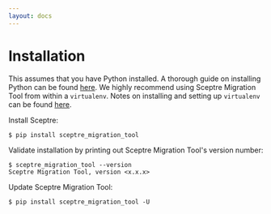 ```yaml
---
layout: docs
---
```


# Installation

This assumes that you have Python installed. A thorough guide on installing Python can be found [here](http://docs.python-guide.org/en/latest/starting/installation/). We highly recommend using Sceptre Migration Tool from within a `virtualenv`. Notes on installing and setting up `virtualenv` can be found [here](http://docs.python-guide.org/en/latest/dev/virtualenvs/).

Install Sceptre:

```shell
$ pip install sceptre_migration_tool
```

Validate installation by printing out Sceptre Migration Tool's version number:

```shell
$ sceptre_migration_tool --version
Sceptre Migration Tool, version <x.x.x>
```

Update Sceptre Migration Tool:

```shell
$ pip install sceptre_migration_tool -U
```

